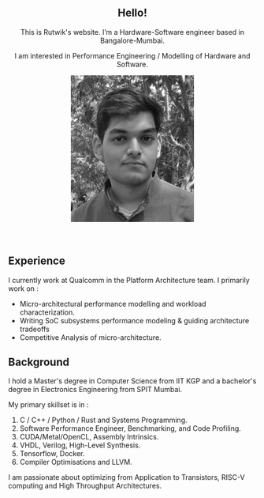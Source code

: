 ## <center>Hello!
<center>This is Rutwik's website. I’m a Hardware-Software engineer based in Bangalore-Mumbai.

I am interested in Performance Engineering / Modelling of Hardware and Software.
<br>

<!---
![](./img/Potrait.jpeg)
-->
<img src="./img/Potrait.jpeg" width="250s"/>
</center>
<br> <br>


## Experience


I currently work at Qualcomm in the Platform Architecture team. I primarily work on : 
- Micro-architectural performance modelling and workload characterization.
- Writing SoC subsystems performance modeling & guiding architecture tradeoffs
- Competitive Analysis of micro-architecture.



## Background

I hold a Master's degree in Computer Science from IIT KGP and a bachelor's degree in Electronics Engineering from SPIT Mumbai.  


My primary skillset is in :  
1. C / C++ / Python / Rust and Systems Programming.<br>
2. Software Performance Engineer, Benchmarking, and Code Profiling.<br>
3. CUDA/Metal/OpenCL, Assembly Intrinsics.<br>
4. VHDL, Verilog, High-Level Synthesis.<br>
5. Tensorflow, Docker.<br>
6. Compiler Optimisations and LLVM.<br>


I am passionate about optimizing from Application to Transistors, RISC-V computing and High Throughput Architectures.



